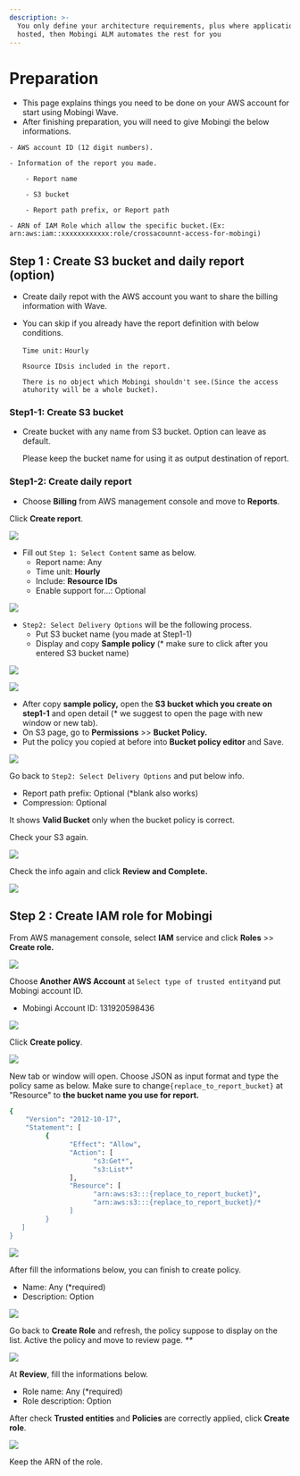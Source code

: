```yaml
---
description: >-
  You only define your architecture requirements, plus where application code is
  hosted, then Mobingi ALM automates the rest for you
---
```


# Preparation

* This page explains things you need to be done on your AWS account for start using Mobingi Wave.
* After finishing preparation, you will need to give Mobingi the below informations. 

```text
- AWS account ID (12 digit numbers).

- Information of the report you made.

    - Report name

    - S3 bucket

    - Report path prefix, or Report path

- ARN of IAM Role which allow the specific bucket.(Ex: arn:aws:iam::xxxxxxxxxxxx:role/crossacounnt-access-for-mobingi)
```

## Step 1 : Create S3 bucket and daily report \(option\) <a id="step1"></a>

* Create daily repot with the AWS account you want to share the billing information with Wave.
* You can skip if you already have the report definition with below conditions.

  `Time unit:` `Hourly`

  `Rsource IDsis included in the report.`

  `There is no object which Mobingi shouldn't see.(Since the access atuhority will be a whole bucket).`

### Step1-1: **Create S3 bucket**

* Create bucket with any name from S3 bucket. Option can leave as default.

  Please keep the bucket name for using it as output destination of report.

### Step1-2: Create daily report

* Choose **Billing** from AWS management console and move to **Reports**.

Click **Create report**.

![](../.gitbook/assets/snip20180727_7.png)

* Fill out `Step 1: Select Content` same as below.
  * Report name: Any
  * Time unit: **Hourly**
  * Include: **Resource IDs**
  * Enable support for...: Optional

![](../.gitbook/assets/snip20181004_14.png)

* `Step2: Select Delivery Options` will be the following process.
  * Put S3 bucket name \(you made at Step1-1\)
  * Display and copy **Sample policy** \(\* make sure to click after you entered S3 bucket name\)

![](../.gitbook/assets/snip20181004_16.png)

![](../.gitbook/assets/snip20180727_10.png)

* After copy **sample policy,** open the **S3 bucket which you create on step1-1** and open detail \(\* we suggest to open the page with new window or new tab\).
* On S3 page, go to **Permissions** &gt;&gt; **Bucket Policy.**
* Put the policy you copied at before into **Bucket policy editor** and Save.

![](../.gitbook/assets/snip20180727_17.png)

Go back to `Step2: Select Delivery Options` and put below info.

* Report path prefix: Optional  \(\*blank also works\) 
* Compression: Optional

It shows **Valid Bucket** only when the bucket policy is correct.

Check your S3 again.

![](../.gitbook/assets/snip20181004_16%20%281%29.png)

Check the info again and click **Review and Complete.**

![](../.gitbook/assets/snip20181004_18.png)

## Step 2 : Create IAM role for Mobingi <a id="step2"></a>

From AWS management console, select **IAM** service and click **Roles** &gt;&gt; **Create role.**

![](../.gitbook/assets/snip20180727_19.png)

Choose **Another AWS Account** at `Select type of trusted entity`and put Mobingi account ID.

* Mobingi Account ID: 131920598436

![](../.gitbook/assets/snip20180727_21.png)

Click **Create policy**.

![](../.gitbook/assets/snip20180727_23.png)

New tab or window will open. Choose JSON as input format and type the policy same as below. Make sure to change`{replace_to_report_bucket}` at "Resource" to **the bucket name you use for report.**

```bash
{
    "Version": "2012-10-17",
    "Statement": [
         {
               "Effect": "Allow",
               "Action": [
                     "s3:Get*",
                     "s3:List*"
               ],
               "Resource": [
                     "arn:aws:s3:::{replace_to_report_bucket}",
                     "arn:aws:s3:::{replace_to_report_bucket}/*
               ]
         }
   ]
}
```

![](../.gitbook/assets/snip20180727_25.png)

After fill the informations below, you can finish to create policy.

* Name: Any \(\*required\)
* Description: Option

![](../.gitbook/assets/snip20180727_31.png)

Go back to **Create Role** and refresh, the policy suppose to display on the list. Active the policy and move to review page. _\*\*_

![](../.gitbook/assets/snip20180727_33.png)

At **Review**, fill the informations below.

* Role name: Any \(\*required\)
* Role description: Option

After check **Trusted entities** and **Policies** are correctly applied, click **Create role**.

![](../.gitbook/assets/snip20180731_39.png)

Keep the ARN of the role.

